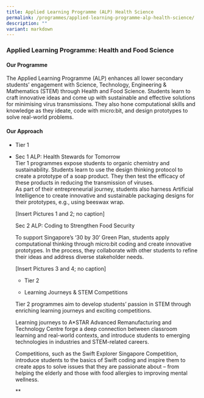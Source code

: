 ```yaml
---
title: Applied Learning Programme (ALP) Health Science
permalink: /programmes/applied-learning-programme-alp-health-science/
description: ""
variant: markdown
---
```

<h3>Applied Learning Programme: Health and Food Science</h3>

 
<h4>Our Programme</h4>

  

The Applied Learning Programme (ALP) enhances all lower secondary students’ engagement with Science, Technology, Engineering &amp; Mathematics (STEM) through Health and Food Science. Students learn to craft innovative ideas and come up with sustainable and effective solutions for minimising virus transmissions. They also hone computational skills and knowledge as they ideate, code with micro:bit, and design prototypes to solve real-world problems.&nbsp;

  

<h4>Our Approach</h4>

*   Tier 1
<ul type="disc">
	<li>Sec 1 ALP: Health Stewards for Tomorrow
	<br>Tier 1 programmes expose students to organic chemistry and sustainability. Students learn to use the design thinking protocol to create a prototype of a soap product. They then test the efficacy of these products in reducing the transmission of viruses.&nbsp;<br>As part of their entrepreneurial journey, students also harness Artificial Intelligence to create innovative and sustainable packaging designs for their prototypes, e.g., using beeswax wrap.&nbsp;


\[Insert Pictures 1 and 2; no caption\]

Sec 2 ALP: Coding to Strengthen Food Security

To support Singapore’s ‘30 by 30’ Green Plan, students apply computational thinking through micro:bit coding and create innovative prototypes. In the process, they collaborate with other students to refine their ideas and address diverse stakeholder needs.&nbsp;

\[Insert Pictures 3 and 4; no caption\]

  
  
  
  

*   Tier 2
    

*   Learning Journeys &amp; STEM Competitions
    

Tier 2 programmes aim to develop students’ passion in STEM through enriching learning journeys and exciting competitions.&nbsp;

  

Learning journeys to A\*STAR Advanced Remanufacturing and Technology Centre forge a deep connection between classroom learning and real-world contexts, and introduce students to emerging technologies in industries and STEM-related careers.&nbsp;

  

Competitions, such as the Swift Explorer Singapore Competition, introduce students to the basics of Swift coding and inspire them to create apps to solve issues that they are passionate about – from helping the elderly and those with food allergies to improving mental wellness.

**</li></ul>